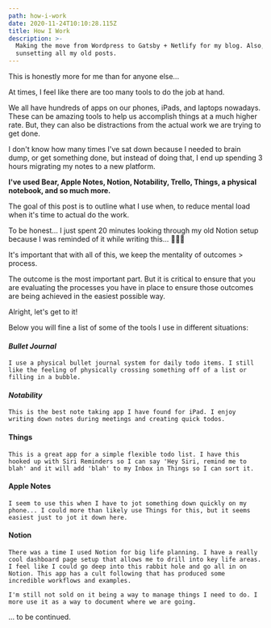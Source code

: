 ```yaml
---
path: how-i-work
date: 2020-11-24T10:10:28.115Z
title: How I Work
description: >-
  Making the move from Wordpress to Gatsby + Netlify for my blog. Also,
  sunsetting all my old posts.
---
```

This is honestly more for me than for anyone else...

At times, I feel like there are too many tools to do the job at hand.

We all have hundreds of apps on our phones, iPads, and laptops nowadays. These can be amazing tools to help us accomplish things at a much higher rate. But, they can also be distractions from the actual work we are trying to get done.

I don't know how many times I've sat down because I needed to brain dump, or get something done, but instead of doing that, I end up spending 3 hours migrating my notes to a new platform.

**I've used Bear, Apple Notes, Notion, Notability, Trello, Things, a physical notebook, and so much more.**

The goal of this post is to outline what I use when, to reduce mental load when it's time to actual do the work.

To be honest... I just spent 20 minutes looking through my old Notion setup because I was reminded of it while writing this... 🤦🏼‍♂️

It's important that with all of this, we keep the mentality of outcomes > process.

The outcome is the most important part. But it is critical to ensure that you are evaluating the processes you have in place to ensure those outcomes are being achieved in the easiest possible way.

Alright, let's get to it!

Below you will fine a list of some of the tools I use in different situations:

#### *Bullet Journal*

`I use a physical bullet journal system for daily todo items. I still like the feeling of physically crossing something off of a list or filling in a bubble.`

#### *Notability*

`This is the best note taking app I have found for iPad. I enjoy writing down notes during meetings and creating quick todos.`

#### Things

`This is a great app for a simple flexible todo list. I have this hooked up with Siri Reminders so I can say 'Hey Siri, remind me to blah' and it will add 'blah' to my Inbox in Things so I can sort it.`

#### Apple Notes

`I seem to use this when I have to jot something down quickly on my phone... I could more than likely use Things for this, but it seems easiest just to jot it down here.`

#### Notion

`There was a time I used Notion for big life planning. I have a really cool dashboard page setup that allows me to drill into key life areas. I feel like I could go deep into this rabbit hole and go all in on Notion. This app has a cult following that has produced some incredible workflows and examples.`

`I'm still not sold on it being a way to manage things I need to do. I more use it as a way to document where we are going.`

... to be continued.